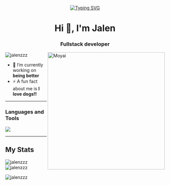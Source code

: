 <p align="center">
  <a href="https://git.io/typing-svg">
    <img src= "https://readme-typing-svg.demolab.com?font=Fira+Code&size=35&pause=1000&color=888282&center=true&vCenter=true&random=false&width=700&height=45&lines=Moyai+is+cool+%F0%9F%97%BF%F0%9F%97%BF%F0%9F%97%BF" alt="Typing SVG" alt="Typing SVG" />
  </a>
</p>



<h1 align="center">Hi 👋, I'm Jalen</h1>
<h3 align="center">Fullstack developer</h3>
<img align="right" alt="Moyai" width="370" src="https://cdn3.emoji.gg/emojis/1890-moyai-dance.gif">

<p align="left">
  <img src="https://komarev.com/ghpvc/?username=jalenzzz&label=Profile%20views&color=0e75b6&style=flat" alt="jalenzzz" />
</p>

- 🔭 I’m currently working on **being better**
- ⚡ A fun fact about me is **I love dogs!!**
-----
<h3 align="left">Languages and Tools</h3>
<p align="left"> <a href="https://github.com/Jalenzzz"><img src="https://skillicons.dev/icons?i=html,css,js,nodejs,react,python,postgres,mysql,postman,sqlite,supabase,flask,git,github,notion,npm,&perline=8&theme=dark"> </a> </p>

-----
 
<h2 align="left">My Stats</h2>
<p>
  <img align="left" src="https://github-readme-stats.vercel.app/api/top-langs?username=jalenzzz&show_icons=true&locale=en&layout=compact&theme=dark" alt="jalenzzz"  />
</p>
<p>&nbsp; 
  <img align="center" src="https://github-readme-stats.vercel.app/api?username=jalenzzz&show_icons=true&theme=dark" alt="jalenzzz" />
</p>

<p>
  <img align="center" src="https://github-readme-streak-stats.herokuapp.com/?user=jalenzzz&theme=dark" alt="jalenzzz" />
</p>
